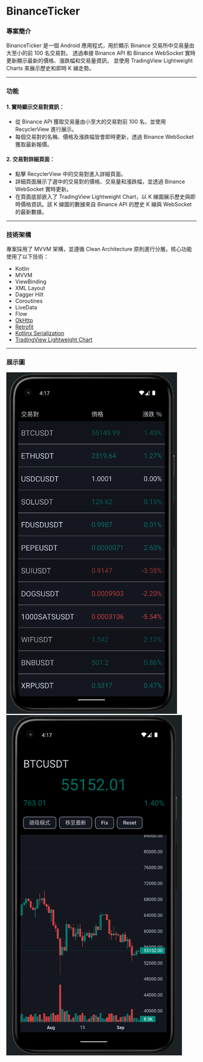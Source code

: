# BinanceTicker

### 專案簡介

BinanceTicker 是一個 Android 應用程式，用於顯示 Binance 交易所中交易量由大至小的前 100 名交易對。
透過串接 Binance API 和 Binance WebSocket 實時更新顯示最新的價格、漲跌幅和交易量資訊，
並使用 TradingView Lightweight Charts 來展示歷史和即時 K 線走勢。

---

### 功能

#### 1. 實時顯示交易對資訊：

- 從 Binance API 獲取交易量由小至大的交易對前 100 名，並使用 RecyclerView 進行展示。
- 每個交易對的名稱、價格及漲跌幅皆會即時更新，透過 Binance WebSocket 獲取最新報價。

#### 2. 交易對詳細頁面：

- 點擊 RecyclerView 中的交易對進入詳細頁面。
- 詳細頁面展示了選中的交易對的價格、交易量和漲跌幅，並透過 Binance WebSocket 實時更新。
- 在頁面底部嵌入了 TradingView Lightweight Chart，以 K 線圖展示歷史與即時價格資訊。該 K 線圖的數據來自 Binance API 的歷史 K 線與 WebSocket 的最新數據。

---

### 技術架構

專案採用了 MVVM 架構，並遵循 Clean Architecture 原則進行分層。核心功能使用了以下技術：

- Kotlin
- MVVM 
- ViewBinding
- XML Layout
- Dagger Hilt
- Coroutines
- LiveData
- Flow
- [OkHttp](https://github.com/square/okhttp)
- [Retrofit](https://github.com/square/retrofit)
- [Kotlinx Serialization](https://github.com/Kotlin/kotlinx.serialization/)
- [TradingView Lightweight Chart](https://github.com/tradingview/lightweight-charts)

---

### 展示圖
![App Screenshot 1](./screenshots/screenshot1.png)
![App Screenshot 2](./screenshots/screenshot2.png)

